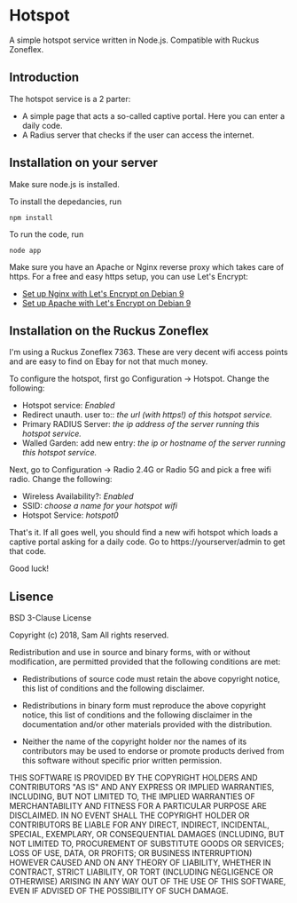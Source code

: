 # Hotspot
A simple hotspot service written in Node.js. Compatible with Ruckus Zoneflex.


## Introduction

The hotspot service is a 2 parter:
- A simple page that acts a so-called captive portal. Here you can enter a daily code.
- A Radius server that checks if the user can access the internet.

## Installation on your server

Make sure node.js is installed.

To install the depedancies, run

	npm install

To run the code, run

	node app

Make sure you have an Apache or Nginx reverse proxy which takes care of https. For a free and easy https setup, you can use Let's Encrypt:

- [Set up Nginx with Let's Encrypt on Debian 9](https://certbot.eff.org/lets-encrypt/debianstretch-nginx.html)
- [Set up Apache with Let's Encrypt on Debian 9](
https://certbot.eff.org/lets-encrypt/debianstretch-apache)


## Installation on the Ruckus Zoneflex

I'm using a Ruckus Zoneflex 7363. These are very decent wifi access points and are easy to find on Ebay for not that much money.

To configure the hotspot, first go Configuration -> Hotspot. Change the following:

- Hotspot service: *Enabled*
- Redirect unauth. user to:: *the url (with https!) of this hotspot service.*
- Primary RADIUS Server: *the ip address of the server running this hotspot service.*
- Walled Garden: add new entry: *the ip or hostname of the server running this hotspot service.*

Next, go to Configuration -> Radio 2.4G or Radio 5G and pick a free wifi radio. Change the following:

- Wireless Availability?: *Enabled*
- SSID: *choose a name for your hotspot wifi*
- Hotspot Service: *hotspot0*


That's it. If all goes well, you should find a new wifi hotspot which loads a captive portal asking for a daily code. Go to https://yourserver/admin to get that code.

Good luck!



## Lisence

BSD 3-Clause License

Copyright (c) 2018, Sam
All rights reserved.

Redistribution and use in source and binary forms, with or without
modification, are permitted provided that the following conditions are met:

* Redistributions of source code must retain the above copyright notice, this
  list of conditions and the following disclaimer.

* Redistributions in binary form must reproduce the above copyright notice,
  this list of conditions and the following disclaimer in the documentation
  and/or other materials provided with the distribution.

* Neither the name of the copyright holder nor the names of its
  contributors may be used to endorse or promote products derived from
  this software without specific prior written permission.

THIS SOFTWARE IS PROVIDED BY THE COPYRIGHT HOLDERS AND CONTRIBUTORS "AS IS"
AND ANY EXPRESS OR IMPLIED WARRANTIES, INCLUDING, BUT NOT LIMITED TO, THE
IMPLIED WARRANTIES OF MERCHANTABILITY AND FITNESS FOR A PARTICULAR PURPOSE ARE
DISCLAIMED. IN NO EVENT SHALL THE COPYRIGHT HOLDER OR CONTRIBUTORS BE LIABLE
FOR ANY DIRECT, INDIRECT, INCIDENTAL, SPECIAL, EXEMPLARY, OR CONSEQUENTIAL
DAMAGES (INCLUDING, BUT NOT LIMITED TO, PROCUREMENT OF SUBSTITUTE GOODS OR
SERVICES; LOSS OF USE, DATA, OR PROFITS; OR BUSINESS INTERRUPTION) HOWEVER
CAUSED AND ON ANY THEORY OF LIABILITY, WHETHER IN CONTRACT, STRICT LIABILITY,
OR TORT (INCLUDING NEGLIGENCE OR OTHERWISE) ARISING IN ANY WAY OUT OF THE USE
OF THIS SOFTWARE, EVEN IF ADVISED OF THE POSSIBILITY OF SUCH DAMAGE.

